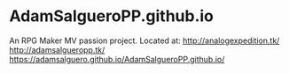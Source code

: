 # AdamSalgueroPP.github.io
An RPG Maker MV passion project. 
Located at:
http://analogexpedition.tk/
http://adamsalgueropp.tk/
https://adamsalguero.github.io/AdamSalgueroPP.github.io/

